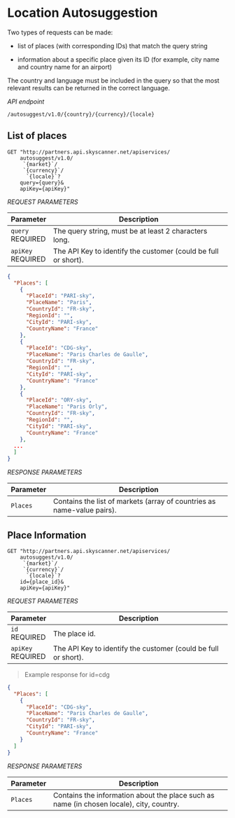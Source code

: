 # Location Autosuggestion

Two types of requests can be made:

* list of places (with corresponding IDs) that match the query string

* information about a specific place given its ID (for example, city name and country name for an airport)

The country and language must be included in the query so that the most relevant results can be returned in the correct language.

*API endpoint*

`/autosuggest/v1.0/{country}/{currency}/{locale}`

## List of places

```shell
GET "http://partners.api.skyscanner.net/apiservices/
    autosuggest/v1.0/
     `{market}`/
     `{currency}`/
      `{locale}`?
    query={query}&
    apiKey={apiKey}"
```

*REQUEST PARAMETERS*

| Parameter | Description |
| --------- | ------- |
| ```query``` <br><span class="required">REQUIRED</span> | The query string, must be at least 2 characters long. |
| ```apiKey``` <br><span class="required">REQUIRED</span> | The API Key to identify the customer (could be full or short). |

```json
{
  "Places": [
    {
      "PlaceId": "PARI-sky",
      "PlaceName": "Paris",
      "CountryId": "FR-sky",
      "RegionId": "",
      "CityId": "PARI-sky",
      "CountryName": "France"
    },
    {
      "PlaceId": "CDG-sky",
      "PlaceName": "Paris Charles de Gaulle",
      "CountryId": "FR-sky",
      "RegionId": "",
      "CityId": "PARI-sky",
      "CountryName": "France"
    },
    {
      "PlaceId": "ORY-sky",
      "PlaceName": "Paris Orly",
      "CountryId": "FR-sky",
      "RegionId": "",
      "CityId": "PARI-sky",
      "CountryName": "France"
    },
  ...
  ]
}
```


*RESPONSE PARAMETERS*

| Parameter | Description |
| --- | --- |
| ```Places``` | Contains the list of markets (array of countries as name-value pairs). |


## Place Information

```shell
GET "http://partners.api.skyscanner.net/apiservices/
    autosuggest/v1.0/
     `{market}`/
     `{currency}`/
      `{locale}`?
    id={place_id}&
    apiKey={apiKey}"
```

*REQUEST PARAMETERS*

| Parameter | Description |
| --------- | ------- |
| ```id``` <br><span class="required">REQUIRED</span> | The place id. |
| ```apiKey``` <br><span class="required">REQUIRED</span> | The API Key to identify the customer (could be full or short). |

> Example response for id=cdg

```json
{
  "Places": [
    {
      "PlaceId": "CDG-sky",
      "PlaceName": "Paris Charles de Gaulle",
      "CountryId": "FR-sky",
      "CityId": "PARI-sky",
      "CountryName": "France"
    }
  ]
}
```


*RESPONSE PARAMETERS*

| Parameter | Description |
| --- | --- |
| ```Places``` | Contains the information about the place such as name (in chosen locale), city, country. |
